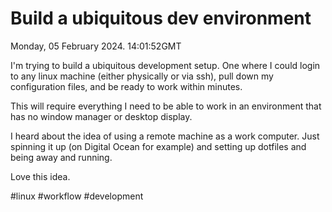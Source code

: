 # Build a ubiquitous dev environment

Monday, 05 February 2024. 14:01:52GMT

I'm trying to build a ubiquitous development setup. One where I could login to any linux machine
(either physically or via ssh), pull down my configuration files, and be ready to work within
minutes.

This will require everything I need to be able to work in an environment that has no window manager
or desktop display.

I heard about the idea of using a remote machine as a work computer. Just spinning it up
(on Digital Ocean for example) and setting up dotfiles and being away and running.

Love this idea.

#linux #workflow #development
